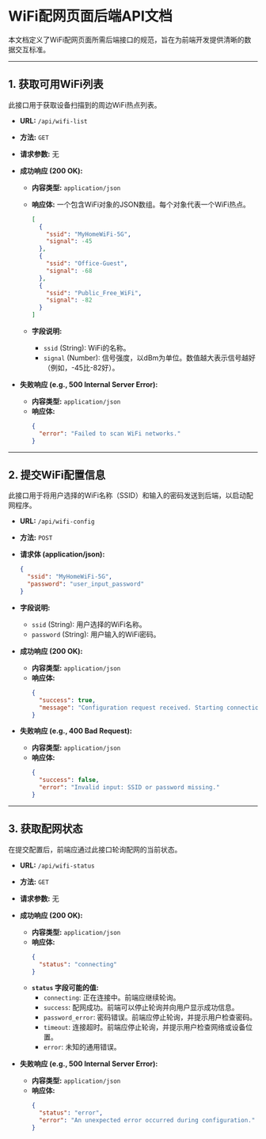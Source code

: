 # WiFi配网页面后端API文档

本文档定义了WiFi配网页面所需后端接口的规范，旨在为前端开发提供清晰的数据交互标准。

---

## 1. 获取可用WiFi列表

此接口用于获取设备扫描到的周边WiFi热点列表。

- **URL:** `/api/wifi-list`
- **方法:** `GET`
- **请求参数:** 无
- **成功响应 (200 OK):**
  - **内容类型:** `application/json`
  - **响应体:** 一个包含WiFi对象的JSON数组。每个对象代表一个WiFi热点。

    ```json
    [
      {
        "ssid": "MyHomeWiFi-5G",
        "signal": -45
      },
      {
        "ssid": "Office-Guest",
        "signal": -68
      },
      {
        "ssid": "Public_Free_WiFi",
        "signal": -82
      }
    ]
    ```

  - **字段说明:**
    - `ssid` (String): WiFi的名称。
    - `signal` (Number): 信号强度，以dBm为单位。数值越大表示信号越好（例如，-45比-82好）。

- **失败响应 (e.g., 500 Internal Server Error):**
  - **内容类型:** `application/json`
  - **响应体:**
    ```json
    {
      "error": "Failed to scan WiFi networks."
    }
    ```

---

## 2. 提交WiFi配置信息

此接口用于将用户选择的WiFi名称（SSID）和输入的密码发送到后端，以启动配网程序。

- **URL:** `/api/wifi-config`
- **方法:** `POST`
- **请求体 (application/json):**
  ```json
  {
    "ssid": "MyHomeWiFi-5G",
    "password": "user_input_password"
  }
  ```
- **字段说明:**
  - `ssid` (String): 用户选择的WiFi名称。
  - `password` (String): 用户输入的WiFi密码。

- **成功响应 (200 OK):**
  - **内容类型:** `application/json`
  - **响应体:**
    ```json
    {
      "success": true,
      "message": "Configuration request received. Starting connection process."
    }
    ```

- **失败响应 (e.g., 400 Bad Request):**
  - **内容类型:** `application/json`
  - **响应体:**
    ```json
    {
      "success": false,
      "error": "Invalid input: SSID or password missing."
    }
    ```

---

## 3. 获取配网状态

在提交配置后，前端应通过此接口轮询配网的当前状态。

- **URL:** `/api/wifi-status`
- **方法:** `GET`
- **请求参数:** 无
- **成功响应 (200 OK):**
  - **内容类型:** `application/json`
  - **响应体:**
    ```json
    {
      "status": "connecting"
    }
    ```
  - **`status` 字段可能的值:**
    - `connecting`: 正在连接中。前端应继续轮询。
    - `success`: 配网成功。前端可以停止轮询并向用户显示成功信息。
    - `password_error`: 密码错误。前端应停止轮询，并提示用户检查密码。
    - `timeout`: 连接超时。前端应停止轮询，并提示用户检查网络或设备位置。
    - `error`: 未知的通用错误。

- **失败响应 (e.g., 500 Internal Server Error):**
  - **内容类型:** `application/json`
  - **响应体:**
    ```json
    {
      "status": "error",
      "error": "An unexpected error occurred during configuration."
    }
    ``` 
